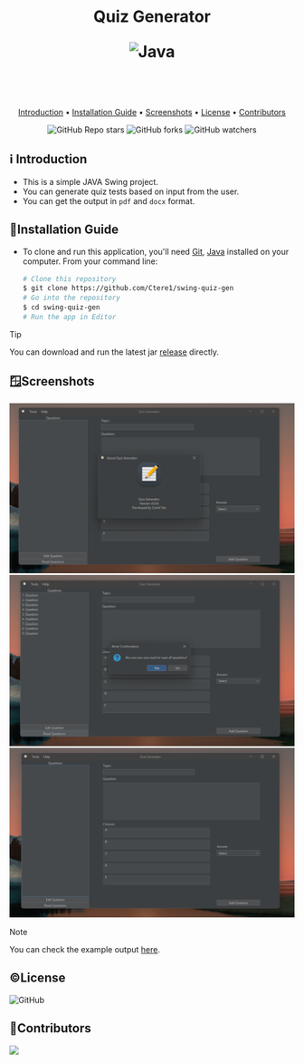<h1 align="center">
  Quiz Generator 
  
   
   ![Java](https://img.shields.io/badge/java-%23ED8B00.svg?style=for-the-badge&logo=openjdk&logoColor=white)

  <br>
</h1>

<p align="center">
  <a href="#ℹ%EF%B8%8F-introduction">Introduction</a> •
  <a href="#installation-guide">Installation Guide</a> •
  <a href="#screenshots">Screenshots</a> •
  <a href="#license">License</a> •
  <a href="#contributors">Contributors</a> 
</p>

<div align="center">

![GitHub Repo stars](https://img.shields.io/github/stars/Ctere1/swing-quiz-gen)
![GitHub forks](https://img.shields.io/github/forks/Ctere1/swing-quiz-gen)
![GitHub watchers](https://img.shields.io/github/watchers/Ctere1/swing-quiz-gen)

</div>

## ℹ️ Introduction
- This is a simple JAVA Swing project. 
- You can generate quiz tests based on input from the user.
- You can get the output in `pdf` and `docx` format.


## 💾Installation Guide

- To clone and run this application, you'll need [Git](https://git-scm.com), [Java](https://www.java.com/en/download/help/download_options.html) installed on your computer.
From your command line:

    ```bash
    # Clone this repository
    $ git clone https://github.com/Ctere1/swing-quiz-gen
    # Go into the repository
    $ cd swing-quiz-gen
    # Run the app in Editor
    ```

> [!Tip]   
You can download and run the latest jar [release](https://github.com/Ctere1/swing-quiz-gen/releases) directly.

## 🪟Screenshots

![ss2](./ss2.png)
![ss3](./ss3.png)
![ss1](./ss1.png)


> [!Note]   
You can check the example output [here](./Test%20Topic.pdf).

## ©License
![GitHub](https://img.shields.io/github/license/Ctere1/swing-quiz-gen?style=flat-square)


## 📌Contributors

<a href="https://github.com/Ctere1/">
  <img src="https://contrib.rocks/image?repo=Ctere1/Ctere1" />
</a>